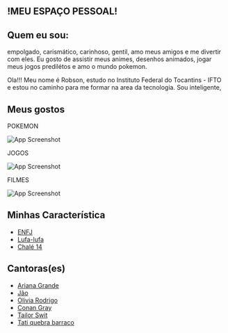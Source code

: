 
## !MEU ESPAÇO PESSOAL! ##



## Quem eu sou: ##
empolgado, carismático, carinhoso, gentil, amo meus amigos e me divertir com eles. 
Eu gosto de assistir meus animes, desenhos animados, jogar meus jogos predilétos e amo o mundo pokemon.

Ola!!! Meu nome é Robson, estudo no Instituto Federal do Tocantins - IFTO e estou no caminho para me formar na area da tecnologia.
Sou inteligente, 



## Meus gostos ##

POKEMON

![App Screenshot](https://i.pinimg.com/564x/7d/14/d9/7d14d945f33393ac9a1d694dafb45522.jpg)

JOGOS 

![App Screenshot](https://i.pinimg.com/564x/31/cd/a1/31cda1d08562bd3d148294d0be711760.jpg)

FILMES

![App Screenshot](https://i.pinimg.com/236x/50/28/2e/50282e4217e35bb3612aacb3ca2ec2f4.jpg)


## Minhas Característica ##

 - [ENFJ](https://br.indeed.com/conselho-de-carreira/desenvolvimento-de-carreira/tipos-de-personalidade)
 - [Lufa-lufa](https://www.tecmundo.com.br/minha-serie/216397-casas-hogwarts-conheca-caracteristicas-cada-delas.htm)
 - [Chalé 14](https://acampamentomeiosangue.fandom.com/pt/wiki/Acampamento_Meio-Sangue)

## Cantoras(es) ##


 - [Ariana Grande](https://www.youtube.com/watch?v=QYh6mYIJG2Y&list=RDEMv2ri5oFfHCd4TUQiJNAflg&start_radio=1)
 - [Jão](https://www.youtube.com/watch?v=I4szEiMRfLQ&pp=ygUVamFvIG1lbmlub3MgZSBtZW5pbmFz)
  - [Olivia Rodrigo](https://www.youtube.com/watch?v=CRrf3h9vhp8&pp=ygUWb2xpdmlhIHJvZHJpZ28gdHJhaXRvcg%3D%3D)
  - [Conan Gray](https://www.youtube.com/watch?v=24u3NoPvgMw&pp=ygUSY29uYW4gZ3JheSBoZWF0aGVy)
  - [Tailor Swit](https://www.youtube.com/watch?v=kRJKB291Z1g&pp=ygULdGVpbG9yIHN3aXQ%3D)
   - [Tati quebra barraco](https://www.youtube.com/watch?v=QjK9lpBHRro&pp=ygUUdGF0aSBxdWVicmEgYmFycmFjb3M%3D)

